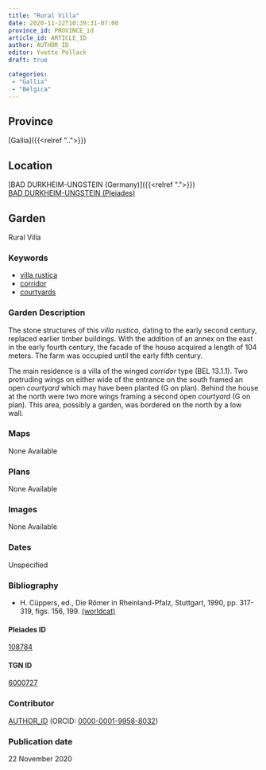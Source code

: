 ```yaml
---
title: "Rural Villa"
date: 2020-11-22T10:39:31-07:00
province_id: PROVINCE_id
article_id: ARTICLE_ID
author: AUTHOR_ID
editor: Yvette Pollack
draft: true

categories:
 - "Gallia"
 - "Belgica"
---
```


## Province
[Gallia]({{<relref "..">}})

## Location

[BAD DURKHEIM-UNGSTEIN (Germany)]({{<relref ".">}}) \
[BAD DURKHEIM-UNGSTEIN (Pleiades)](https://pleiades.stoa.org/places/108784)

<!--### Location Description-->

<!-- LEAVE THIS BLANK FOR NOW -->

<!--## Sublocation-->

<!--
[AREA WITHIN LOCATION, LIKE “PALATINE HILL”](GEOREFERENCE LINK)
A sublocation is any area larger than an individual garden, but located within a location. I would always try to include a link to a controlled vocabulary here if possible. This ID may well be different from the Garden ID, e.g., Pompeii versus a Garden in one of the houses which has its own Pleiades ID.
-->

<!--### Sublocation Description-->

<!-- DESCRIPTION -->

## Garden
Rural Villa

### Keywords
- [villa rustica](http://vocab.getty.edu/page/aat/300005518)
- [corridor](http://vocab.getty.edu/page/aat/300004294)
- [courtyards](http://vocab.getty.edu/page/aat/300004095)



### Garden Description

The stone structures of this *villa rustica*, dating to the early second century, replaced earlier timber buildings. With the addition of an annex on the east in the early fourth century, the facade of the house acquired a length of 104 meters. The farm was occupied until the early fifth century.

The main residence is a villa of the winged *corridor* type (BEL 13.1.1). Two protruding wings on either wide of the entrance on the south framed an open *courtyard* which may have been planted (G on plan). Behind the house at the north were two more wings framing a second open *courtyard* (G on plan). This area, possibly a garden, was bordered on the north by a low wall.

<!-- Whole entry comes from draft file-->



### Maps

None Available

### Plans

None Available
<!--
{{< figure src="IMG_URL" alt="ALT_TEXT" title="CAPTION" >}}
-->

### Images

None Available
<!--
{{< figure src="IMG_URL" alt="ALT_TEXT" title="CAPTION" >}}
-->

### Dates
Unspecified

### Bibliography
- H. Cüppers, ed., Die Römer in Rheinland-Pfalz, Stuttgart, 1990, pp. 317-319, figs. 156, 199. [(worldcat)](http://www.worldcat.org/oclc/924024101)

<!--#### Periodo ID-->

<!-- [PERIODO_ID](https://pleiades.stoa.org/places/PLEIADES_ID) -->

#### Pleiades ID

[108784](https://pleiades.stoa.org/places/108784)

#### TGN ID
[6000727](http://vocab.getty.edu/page/tgn/6000727)

### Contributor
[AUTHOR_ID](link) (ORCID: [0000-0001-9958-8032](https://orcid.org/0000-0001-9958-8032))

### Publication date
22 November 2020

<!--### Related articles-->

<!-- Links to other related articles. Leave blank for now -->